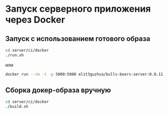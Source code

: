# Запуск серверного приложения через Docker

## Запуск с использованием готового образа
```bash
cd server/ci/docker
./run.sh
```
или
```bash
docker run --rm -t -p 5000:5000 elit3guzhva/bulls-bears-server:0.0.11
```

## Сборка докер-образа вручную
```bash
cd server/ci/docker
./build.sh
```
